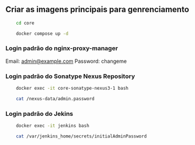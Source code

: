 ## Criar as imagens principais para genrenciamento

```bash
    cd core
```
```bash
    docker compose up -d
```

### Login padrão do nginx-proxy-manager

Email:    admin@example.com
Password: changeme

### Login padrão do Sonatype Nexus Repository

```bash
    docker exec -it core-sonatype-nexus3-1 bash
```

```bash
    cat /nexus-data/admin.password
```

### Login padrão do Jekins

```bash
    docker exec -it jenkins bash
```

```bash
    cat /var/jenkins_home/secrets/initialAdminPassword
```

